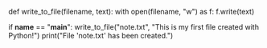 def write_to_file(filename, text):
    with open(filename, "w") as f:
        f.write(text)

if __name__ == "__main__":
    write_to_file("note.txt", "This is my first file created with Python!")
    print("File 'note.txt' has been created.")
